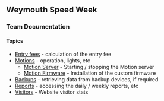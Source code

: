 ## Weymouth Speed Week

### Team Documentation

#### Topics

- [Entry fees](fees.md) - calculation of the entry fee
- [Motions](motions.md) - operation, lights, etc
  - [Motion Server](server.md) - Starting / stopping the Motion server
  - [Motion Firmware](../motion/README.md) - Installation of the custom firmware
- [Backups](backups.md) - retrieving data from backup devices, if required
- [Reports](reports.md) - accessing the daily / weekly reports, etc
- [Visitors](https://mapmyvisitors.com/web/1bynb) - Website visitor stats
